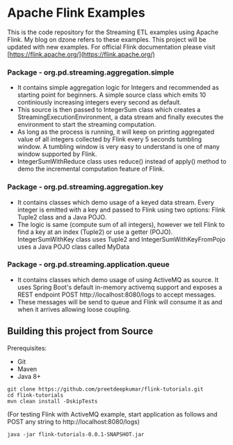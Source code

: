 # Apache Flink Examples
This is the code repository for the Streaming ETL examples using Apache Flink. My blog on dzone refers to these examples. This project will be updated with new examples. For official Flink documentation please visit [https://flink.apache.org/](https://flink.apache.org/)

### Package - org.pd.streaming.aggregation.simple
* It contains simple aggregation logic for Integers and recommended as starting point for beginners. A simple source class which emits 10 continiously increasing integers every second as default.
* This source is then passed to IntegerSum class which creates a StreamingExecutionEnvironment, a data stream and finally executes the environment to start the streaming computation.
* As long as the process is running, it will keep on printing aggregated value of all integers collected by Flink every 5 seconds tumbling window. A tumbling window is very easy to understand is one of many window supported by Flink.
* IntegerSumWithReduce class uses reduce() instead of apply() method to demo the incremental computation feature of Flink.

### Package - org.pd.streaming.aggregation.key
* It contains classes which demo usage of a keyed data stream. Every integer is emitted with a key and passed to Flink using two options: Flink Tuple2 class and a Java POJO.
* The logic is same (compute sum of all integers), however we tell Flink to find a key at an index (Tuple2) or use a getter (POJO). IntegerSumWithKey class uses Tuple2 and IntegerSumWithKeyFromPojo uses a Java POJO class called MyData

### Package - org.pd.streaming.application.queue
* It contains classes which demo usage of using ActiveMQ as source. It uses Spring Boot's default in-memory activemq support
and exposes a REST endpoint POST http://localhost:8080/logs to accept messages.
* These messages will be send to queue and Flink will consume it as and when it arrives allowing loose coupling.

## Building this project from Source
Prerequisites:
* Git
* Maven
* Java 8+

```
git clone https://github.com/preetdeepkumar/flink-tutorials.git
cd flink-tutorials
mvn clean install -DskipTests
```

(For testing Flink with ActiveMQ example, start application as follows and POST any string to http://localhost:8080/logs)
```
java -jar flink-tutorials-0.0.1-SNAPSHOT.jar
```


